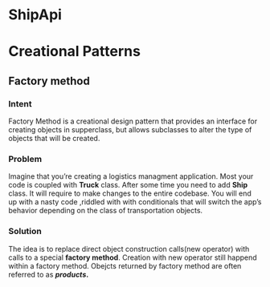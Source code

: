 # ShipApi

# Creational Patterns

## Factory method

### Intent

Factory Method is a creational design pattern that provides an interface for creating objects in supperclass, but allows subclasses to alter the type of objects that will be created.

### Problem

Imagine that you’re creating a logistics managment application. Most your code is coupled with **Truck** class. After some time you need to add **Ship** class. It will require to make changes to the entire codebase. You will end up with a nasty code ,riddled with with conditionals that will switch the app’s behavior depending on the class of transportation objects.

### Solution

The idea is to replace direct object construction calls(new operator) with calls to a special **factory method**. Creation with new operator still happend within a factory method. Obejcts returned by factory method are often referred to as ***products*.**
